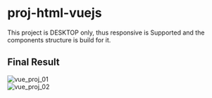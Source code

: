 # proj-html-vuejs

This project is DESKTOP only, thus responsive is Supported and the components structure is build for it.

## Final Result 

![vue_proj_01](https://user-images.githubusercontent.com/87245501/153774776-08d9a787-e495-4c41-92f5-c71c660b9d79.png)
<br>
![vue_proj_02](https://user-images.githubusercontent.com/87245501/153774781-e49b8d63-51a7-4317-8f37-0b0a7480f312.png)
